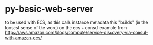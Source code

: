 # py-basic-web-server
to be used with ECS, as this calls instance metadata
this "builds" (in the loosest sense of the word) on the ecs + consul example from https://aws.amazon.com/blogs/compute/service-discovery-via-consul-with-amazon-ecs/
